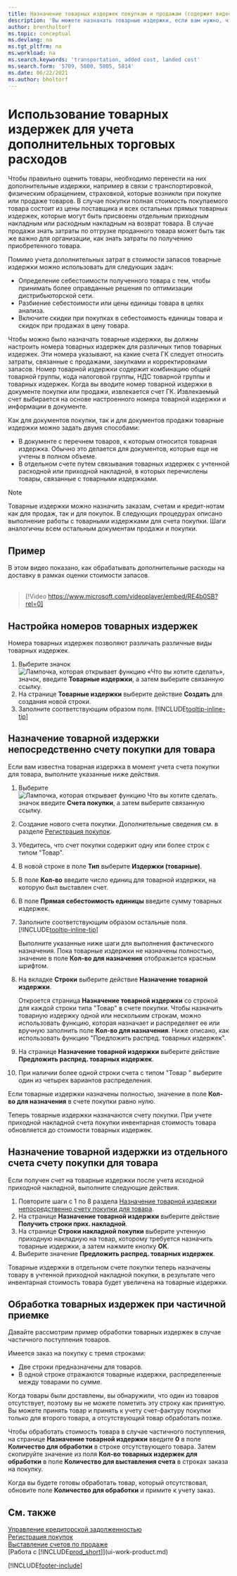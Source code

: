 ```yaml
---
title: Назначение товарных издержек покупкам и продажам (содержит видео)
description: 'Вы можете назначать товарные издержки, если вам нужно, чтобы стоимость товарных запасов учитывала дополнительные расходы, например расходы на перевозку и разгрузку-погрузку.'
author: brentholtorf
ms.topic: conceptual
ms.devlang: na
ms.tgt_pltfrm: na
ms.workload: na
ms.search.keywords: 'transportation, added cost, landed cost'
ms.search.form: '5709, 5800, 5805, 5814'
ms.date: 06/22/2021
ms.author: bholtorf
---
```

# <a name="use-item-charges-to-account-for-additional-trade-costs"></a>Использование товарных издержек для учета дополнительных торговых расходов

Чтобы правильно оценить товары, необходимо перенести на них дополнительные издержки, например в связи с транспортировкой, физическим обращением, страховкой, которые возникли при покупке или продаже товаров. В случае покупки полная стоимость покупаемого товара состоит из цены поставщика и всех остальных прямых товарных издержек, которые могут быть присвоены отдельным приходным накладным или расходным накладным на возврат товара. В случае продажи знать затраты по отгрузке проданного товара может быть так же важно для организации, как знать затраты по получению приобретенного товара.

Помимо учета дополнительных затрат в стоимости запасов товарные издержки можно использовать для следующих задач:

* Определение себестоимости полученного товара с тем, чтобы принимать более оправданные решения по оптимизации дистрибьюторской сети.
* Разбиение себестоимости или цены единицы товара в целях анализа.
* Включите скидки при покупках в себестоимость единицы товара и скидок при продажах в цену товара.

Чтобы можно было назначать товарные издержки, вы должны настроить номера товарных издержек для различных типов товарных издержек. Эти номера указывают, на какие счета ГК следует относить затраты, связанные с продажами, закупками и корректировками запасов. Номер товарной издержки содержит комбинацию общей товарной группы, кода налоговой группы, НДС товарной группы и товарных издержек. Когда вы вводите номер товарной издержки в документе покупки или продажи, извлекается счет ГК. Извлекаемый счет выбирается на основе настроенного номера товарной издержки и информации в документе.

Как для документов покупки, так и для документов продажи товарные издержки можно задать двумя способами:

* В документе с перечнем товаров, к которым относится товарная издержка. Обычно это делается для документов, которые еще не учтены в полном объеме.
* В отдельном счете путем связывания товарных издержек с учтенной расходной или приходной накладной, в которых перечислены товары, связанные с товарными издержками.

> [!NOTE]  
> Товарные издержки можно назначить заказам, счетам и кредит-нотам как для продаж, так и для покупок. В следующих процедурах описано выполнение работы с товарными издержками для счета покупки. Шаги аналогичны всем остальным документам продажи и покупки.

## <a name="example"></a>Пример

В этом видео показано, как обрабатывать дополнительные расходы на доставку в рамках оценки стоимости запасов.
<br><br>  
> [!Video https://www.microsoft.com/videoplayer/embed/RE4b0SB?rel=0]

## <a name="to-set-up-item-charge-numbers"></a>Настройка номеров товарных издержек

Номера товарных издержек позволяют различать различные виды товарных издержек.

1. Выберите значок ![Лампочка, которая открывает функцию «Что вы хотите сделать»](media/ui-search/search_small.png "Что вы хотите сделать"), значок, введите **Товарные издержки**, а затем выберите связанную ссылку.
2. На странице **Товарные издержки** выберите действие **Создать** для создания новой строки.
3. Заполните соответствующим образом поля. [!INCLUDE[tooltip-inline-tip](includes/tooltip-inline-tip_md.md)]

## <a name="to-assign-an-item-charge-directly-to-the-purchase-invoice-for-the-item"></a>Назначение товарной издержки непосредственно счету покупки для товара

Если вам известна товарная издержка в момент учета счета покупки для товара, выполните указанные ниже действия.

1. Выберите ![Лампочка, которая открывает функцию Что вы хотите сделать.](media/ui-search/search_small.png "Что вы хотите сделать") значок введите **Счета покупки**, а затем выберите связанную ссылку.
2. Создание нового счета покупки. Дополнительные сведения см. в разделе [Регистрация покупок](purchasing-how-record-purchases.md).
3. Убедитесь, что счет покупки содержит одну или более строк с типом "Товар".
4. В новой строке в поле **Тип** выберите **Издержки (товарные)**.
5. В поле **Кол-во** введите число единиц для товарной издержки, на которую был выставлен счет.
6. В поле **Прямая себестоимость единицы** введите сумму товарных издержек.
7. Заполните соответствующим образом остальные поля. [!INCLUDE[tooltip-inline-tip](includes/tooltip-inline-tip_md.md)]

    Выполните указанные ниже шаги для выполнения фактического назначения. Пока товарные издержки не назначены полностью, значение в поле **Кол-во для назначения** отображается красным шрифтом.
8. На вкладке **Строки** выберите действие **Назначение товарной издержки**.

    Откроется страница **Назначение товарной издержки** со строкой для каждой строки типа "Товар" в счете покупки. Чтобы назначить товарную издержку одной или нескольким строкам, можно использовать функцию, которая назначает и распределяет ее или вручную заполнить поле **Кол-во для назначения**. Ниже описано, как использовать функцию "Предложить распред. товарных издержек".

9. На странице **Назначение товарной издержки** выберите действие **Предложить распред. товарных издержек**.
10. При наличии более одной строки счета с типом "Товар " выберите один из четырех вариантов распределения.  

Если товарные издержки назначены полностью, значение в поле **Кол-во для назначения** в счете покупки равно нулю.

Теперь товарные издержки назначаются счету покупки. При учете приходной накладной счета покупки инвентарная стоимость товара обновляется до стоимости товарных издержек.  

## <a name="to-assign-an-item-charge-from-a-separate-invoice-to-the-purchase-invoice-for-the-item"></a>Назначение товарной издержки из отдельного счета счету покупки для товара

Если получен счет на товарные издержки после учета исходной приходной накладной, выполните следующие действия.

1. Повторите шаги с 1 по 8 раздела [Назначение товарной издержки непосредственно счету покупки для товара](payables-how-assign-item-charges.md#to-assign-an-item-charge-directly-to-the-purchase-invoice-for-the-item).
2. На странице **Назначение товарной издержки** выберите действие **Получить строки прих. накладной**.
3. На странице **Строки накладной покупки** выберите учтенную приходную накладную на товар, которому требуется назначить товарные издержки, а затем нажмите кнопку **ОК**.
4. Выберите значение **Предложить распред. товарных издержек**.

Товарные издержки в отдельном счете покупки теперь назначены товару в учтенной приходной накладной покупки, в результате чего инвентарная стоимость товара будет увеличена на товарные издержки.

## <a name="handle-item-charges-for-partial-receipts"></a>Обработка товарных издержек при частичной приемке

Давайте рассмотрим пример обработки товарных издержек в случае частичного поступления товаров.

Имеется заказ на покупку с тремя строками:

* Две строки предназначены для товаров.
* В одной строке отражаются товарные издержки, распределенные между товарами по сумме.

Когда товары были доставлены, вы обнаружили, что один из товаров отсутствует, поэтому вы не можете пометить эту строку как принятую. Вы можете принять товар и принять к учету счет-фактуру покупки только для второго товара, а отсутствующий товар обработать позже.

Чтобы обработать стоимость товара в случае частичного поступления, на странице **Назначение товарной издержки** введите **0** в поле **Количество для обработки** в строке отсутствующего товара. Затем скопируйте значение из поля **Кол-во товарных издержек для обработки** в поле **Количество для выставления счета** в строках заказа на покупку.

Когда вы будете готовы обработать товар, который отсутствовал, обновите поле **Количество для обработки** и примите к учету заказ.

## <a name="see-also"></a>См. также

[Управление кредиторской задолженностью](payables-manage-payables.md)  
[Регистрация покупок](purchasing-how-record-purchases.md)  
[Выставление счетов по продаже](sales-how-invoice-sales.md)  
[Работа с [!INCLUDE[prod_short](includes/prod_short.md)]](ui-work-product.md)  


[!INCLUDE[footer-include](includes/footer-banner.md)]
